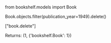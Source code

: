 from bookshelf.models import Book

Book.objects.filter(publication_year=1949).delete()

["book.delete"]

Returns: (1, {'bookshelf.Book': 1})